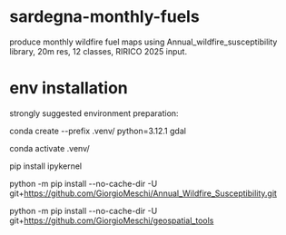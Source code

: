 # sardegna-monthly-fuels
produce monthly wildfire fuel maps using Annual_wildfire_susceptibility library, 20m res, 12 classes, RIRICO 2025 input. 

# env installation
strongly suggested environment preparation:

conda create --prefix .venv/ python=3.12.1 gdal

conda activate .venv/

pip install ipykernel

python -m pip install --no-cache-dir -U git+https://github.com/GiorgioMeschi/Annual_Wildfire_Susceptibility.git

python -m pip install --no-cache-dir -U git+https://github.com/GiorgioMeschi/geospatial_tools

